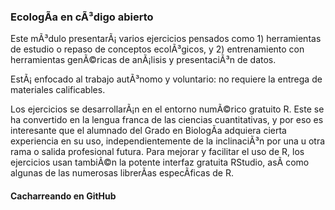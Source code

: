 ### EcologÃ­a en cÃ³digo abierto

Este mÃ³dulo presentarÃ¡ varios ejercicios pensados como 1) herramientas de estudio o repaso de conceptos ecolÃ³gicos, y 2) entrenamiento con herramientas genÃ©ricas de anÃ¡lisis y presentaciÃ³n de datos.

EstÃ¡ enfocado al trabajo autÃ³nomo y voluntario: no requiere la entrega de materiales calificables.

Los ejercicios se desarrollarÃ¡n en el entorno numÃ©rico gratuito R. Este se ha convertido en la lengua franca de las ciencias cuantitativas, y por eso es interesante que el alumnado del Grado en BiologÃ­a adquiera cierta experiencia en su uso, independientemente de la inclinaciÃ³n por una u otra rama o salida profesional futura. Para mejorar y facilitar el uso de R, los ejercicios usan tambiÃ©n la potente interfaz gratuita RStudio, asÃ­ como algunas de las numerosas librerÃ­as especÃ­ficas de R.

#### Cacharreando en GitHub
